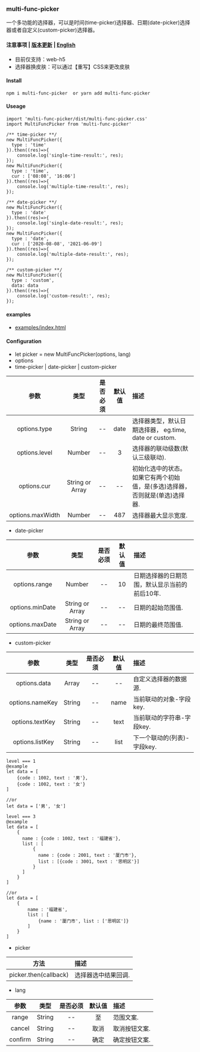 ### multi-func-picker
一个多功能的选择器，可以是时间(time-picker)选择器、日期(date-picker)选择器或者自定义(custom-picker)选择器。

#### 注意事项 | [版本更新](https://github.com/466102061/multi-func-picker/blob/main/doc/update.md) | [English](https://github.com/466102061/multi-func-picker#readme)
+ 目前仅支持：web-h5
+ 选择器换皮肤：可以通过【重写】CSS来更改皮肤

#### Install
```
npm i multi-func-picker  or yarn add multi-func-picker
```

#### Useage
```
import 'multi-func-picker/dist/multi-func-picker.css'
import MultiFuncPicker from 'multi-func-picker'

/** time-picker **/
new MultiFuncPicker({
  type : 'time'
}).then((res)=>{
    console.log('single-time-result:', res);
});
new MultiFuncPicker({
  type : 'time',
  cur : ['08:08', '16:06']
}).then((res)=>{
    console.log('multiple-time-result:', res);
});

/** date-picker **/
new MultiFuncPicker({
  type : 'date'
}).then((res)=>{
    console.log('single-date-result:', res);
});
new MultiFuncPicker({
  type : 'date',
  cur : ['2020-08-08', '2021-06-09']
}).then((res)=>{
    console.log('multiple-date-result:', res);
});

/** custom-picker **/
new MultiFuncPicker({
  type : 'custom',
  data: data
}).then((res)=>{
    console.log('custom-result:', res);
});
```
#### examples
+ [examples/index.html](https://github.com/466102061/multi-func-picker/tree/main/examples)

#### Configuration

+ let picker = new MultiFuncPicker(options, lang)
+ options
+ time-picker | date-picker | custom-picker

| 参数 | 类型 | 是否必须 | 默认值 | 描述 |
| :----: | :----: | :----: | :----: | :---- |
| options.type | String | -- | date | 选择器类型，默认日期选择器， eg.time, date or custom. |
| options.level | Number | -- | 3 | 选择器的联动级数(默认三级联动). |
| options.cur | String or Array | -- | -- | 初始化选中的状态。如果它有两个初始值，是(多选)选择器，否则就是(单选)选择器. |
| options.maxWidth | Number | -- | 487 | 选择器最大显示宽度. | 

+ date-picker

| 参数 | 类型 | 是否必须 | 默认值 | 描述 |
| :----: | :----: | :----: | :----: | :---- |
| options.range | Number | -- | 10 | 日期选择器的日期范围，默认显示当前的前后10年. |
| options.minDate | String or Array | -- | -- | 日期的起始范围值. |
| options.maxDate | String or Array | -- | -- | 日期的最终范围值. |

+ custom-picker

| 参数 | 类型 | 是否必须 | 默认值 | 描述 |
| :----: | :----: | :----: | :----: | :---- |
| options.data | Array | -- | -- | 自定义选择器的数据源. |
| options.nameKey | String | -- | name | 当前联动的对象-字段key. |
| options.textKey | String | -- | text | 当前联动的字符串-字段key. |
| options.listKey | String | -- | list | 下一个联动的(列表)-字段key. |

```
level === 1
@example
let data = [
    {code : 1002, text : '男'},
    {code : 1002, text : '女'}
]

//or
let data = ['男', '女']
```
```
level === 3
@example
let data = [
    {
      name : {code : 1002, text : '福建省'},
      list : [
          {
            name : {code : 2001, text : '厦门市'},
            list : [{code : 3001, text : '思明区'}]
          }
      ]
    }
]

//or
let data = [
    {
        name : '福建省',
        list : [
            {name : '厦门市', list : ['思明区']}
        ]
    }
]
```

+ picker

| 方法 | 描述 |
| :----:| :---- |
| picker.then(callback) | 选择器选中结果回调. |

+ lang

| 参数 | 类型 | 是否必须 | 默认值 | 描述 |
| :----: | :----: | :----: | :----: | :---- |
| range | String | -- | 至 | 范围文案. | 
| cancel | String | -- | 取消 | 取消按钮文案. | 
| confirm | String | -- | 确定 | 确定按钮文案. | 


